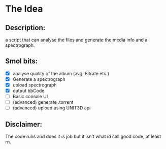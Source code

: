 # The Idea 
## Description:
a script that can analyse the files and generate the media info and a spectrograph.

## Smol bits:
- [x] analyse quality of the album (avg. Bitrate etc.)
- [x] Generate a spectrograph
- [x] upload spectrograph 
- [x] output bbCode
- [ ] Basic console UI
- [ ] (advanced) generate .torrent 
- [ ] (advanced) upload using UNIT3D api

## Disclaimer:
The code runs and does it is job but it isn't what id call good code, at least rn.
